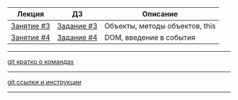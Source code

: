 

| Лекция                                                                                | ДЗ                                                                           	| Описание                                              |
|-----------------------------------------------------------------------------------	|----------------------------------------------------------------------------	|-------------------------------------------------------|
| [Занятие #3](https://rawgit.com/smershik/tms-jsb/master/03/cls/index.html) 	        | [Задание #3](https://github.com/smershik/tms-jsb/tree/master/03/hw) 	        | Объекты, методы объектов, this	                    |
| [Занятие #4](https://rawgit.com/smershik/tms-jsb/master/04/cls/index.html) 	        | [Задание #4](https://github.com/smershik/tms-jsb/tree/master/04/hw) 	        | DOM, введение в события                    |

---
[git кратко о командах](https://rawgit.com/smershik/tms-jsb/master/git-starter/index.html)

---

[git ссылки и инструкции](https://github.com/smershik/tms-jsb/tree/master/git-starter) 

---